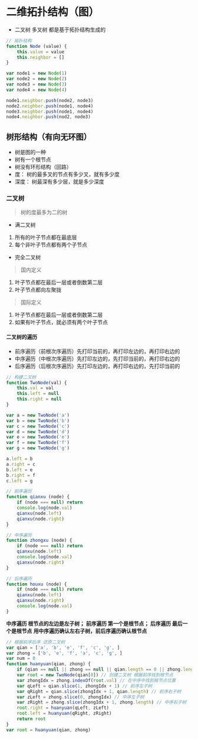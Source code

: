 # 二维拓扑结构（图）

* 二叉树 多叉树 都是基于拓扑结构生成的

```javascript
// 拓扑结构
function Node (value) {
    this.value = value
    this.neighbor = []
}

var node1 = new Node(1)
var node2 = new Node(2)
var node3 = new Node(3)
var node4 = new Node(4)

node1.neighbor.push(node2, node3)
node2.neighbor.push(node1, node4)
node3.neighbor.push(node1, node4)
node4.neighbor.push(nod2, node3)
```

## 树形结构（有向无环图）

* 树是图的一种
* 树有一个根节点
* 树没有环形结构（回路）
* 度： 树的最多叉的节点有多少叉，就有多少度
* 深度： 树最深有多少层，就是多少深度


### 二叉树
> 树的度最多为二的树

* 满二叉树
1. 所有的叶子节点都在最底层
2. 每个非叶子节点都有两个子节点

* 完全二叉树

> 国内定义
1. 叶子节点都在最后一层或者倒数第二层
2. 叶子节点都向左聚拢

> 国际定义
1. 叶子节点都在最后一层或者倒数第二层
2. 如果有叶子节点，就必须有两个叶子节点

#### 二叉树的遍历

* 前序遍历（前根次序遍历）先打印当前的，再打印左边的，再打印右边的
* 中序遍历（中根次序遍历）先打印左边的，先打印当前的，再打印右边的
* 后序遍历（后根次序遍历）先打印左边的，再打印右边的，先打印当前的

```javascript
// 构建二叉树
function TwoNode(val) {
    this.val = val
    this.left = null
    this.right = null
}

var a = new TwoNode('a')
var b = new TwoNode('b')
var c = new TwoNode('c')
var d = new TwoNode('d')
var e = new TwoNode('e')
var f = new TwoNode('f')
var g = new TwoNode('g')

a.left = b
a.right = c
b.left = e
b.right = f
c.left = g

// 前序遍历
function qianxu (node) {
    if (node === null) return
    console.log(node.val)
    qianxu(node.left)
    qianxu(node.right)
}

// 中序遍历
function zhongxu (node) {
    if (node === null) return
    qianxu(node.left)
    console.log(node.val)
    qianxu(node.right)
}

// 后序遍历
function houxu (node) {
    if (node === null) return
    qianxu(node.left)
    qianxu(node.right)
    console.log(node.val)
}
```

**中序遍历 根节点的左边是左子树； 前序遍历 第一个是根节点； 后序遍历 最后一个是根节点**
**用中序遍历确认左右子树，前后序遍历确认根节点**

```javascript
// 根据前序后序 还原二叉树
var qian = ['a', 'b', 'e', 'f', 'c', 'g', ]
var zhong = ['b', 'e', 'f', 'a', 'c', 'g', ]
var num = 0
function huanyuan(qian, zhong) {
    if (qian == null || zhong == null || qian.length == 0 || zhong.length == 0 || qian.length != zhong.length) return null;
    var root = new TwoNode(qian[0]) // 创建二叉树 根据前序找到根节点
    var zhongIdx = zhong.indexOf(root.val) // 在中序中找到根节点位置
    var qLeft = qian.slice(1, zhongIdx + 1) // 前序左子树
    var qRight = qian.slice(zhongIdx + 1, qian.length) // 前序右子树
    var zLeft = zhong.slice(0, zhongIdx) // 中序左子树
    var zRight = zhong.slice(zhongIdx + 1, zhong.length) // 中序右子树
    root.right = huanyuan(qLeft, zLeft)
    root.left = huanyuan(qRight, zRight)
    return root
}
var root = huanyuan(qian, zhong)
```